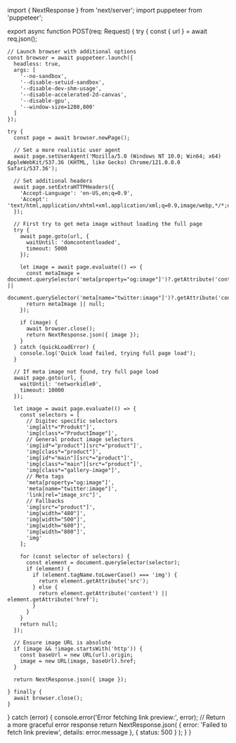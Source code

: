 import { NextResponse } from 'next/server';
import puppeteer from 'puppeteer';

export async function POST(req: Request) {
  try {
    const { url } = await req.json();
    
    // Launch browser with additional options
    const browser = await puppeteer.launch({
      headless: true,
      args: [
        '--no-sandbox',
        '--disable-setuid-sandbox',
        '--disable-dev-shm-usage',
        '--disable-accelerated-2d-canvas',
        '--disable-gpu',
        '--window-size=1280,800'
      ]
    });

    try {
      const page = await browser.newPage();
      
      // Set a more realistic user agent
      await page.setUserAgent('Mozilla/5.0 (Windows NT 10.0; Win64; x64) AppleWebKit/537.36 (KHTML, like Gecko) Chrome/121.0.0.0 Safari/537.36');
      
      // Set additional headers
      await page.setExtraHTTPHeaders({
        'Accept-Language': 'en-US,en;q=0.9',
        'Accept': 'text/html,application/xhtml+xml,application/xml;q=0.9,image/webp,*/*;q=0.8'
      });

      // First try to get meta image without loading the full page
      try {
        await page.goto(url, { 
          waitUntil: 'domcontentloaded',
          timeout: 5000 
        });

        let image = await page.evaluate(() => {
          const metaImage = document.querySelector('meta[property="og:image"]')?.getAttribute('content') ||
                           document.querySelector('meta[name="twitter:image"]')?.getAttribute('content');
          return metaImage || null;
        });

        if (image) {
          await browser.close();
          return NextResponse.json({ image });
        }
      } catch (quickLoadError) {
        console.log('Quick load failed, trying full page load');
      }

      // If meta image not found, try full page load
      await page.goto(url, { 
        waitUntil: 'networkidle0',
        timeout: 10000 
      });

      let image = await page.evaluate(() => {
        const selectors = [
          // Digitec specific selectors
          'img[alt*="Produkt"]',
          'img[class*="ProductImage"]',
          // General product image selectors
          'img[id*="product"][src*="product"]',
          'img[class*="product"]',
          'img[id*="main"][src*="product"]',
          'img[class*="main"][src*="product"]',
          'img[class*="gallery-image"]',
          // Meta tags
          'meta[property="og:image"]',
          'meta[name="twitter:image"]',
          'link[rel="image_src"]',
          // Fallbacks
          'img[src*="product"]',
          'img[width="480"]',
          'img[width="500"]',
          'img[width="600"]',
          'img[width="800"]',
          'img'
        ];

        for (const selector of selectors) {
          const element = document.querySelector(selector);
          if (element) {
            if (element.tagName.toLowerCase() === 'img') {
              return element.getAttribute('src');
            } else {
              return element.getAttribute('content') || element.getAttribute('href');
            }
          }
        }
        return null;
      });

      // Ensure image URL is absolute
      if (image && !image.startsWith('http')) {
        const baseUrl = new URL(url).origin;
        image = new URL(image, baseUrl).href;
      }

      return NextResponse.json({ image });

    } finally {
      await browser.close();
    }

  } catch (error) {
    console.error('Error fetching link preview:', error);
    // Return a more graceful error response
    return NextResponse.json(
      { error: 'Failed to fetch link preview', details: error.message }, 
      { status: 500 }
    );
  }
}
